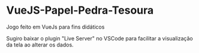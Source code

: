 # VueJS-Papel-Pedra-Tesoura
Jogo feito em VueJs para fins didáticos

Sugiro baixar o plugin "Live Server" no VSCode para facilitar a visualização da tela ao alterar os dados.
